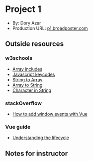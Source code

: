 # Project 1
+ By: Dory Azar
+ Production URL: [p1.broadposter.com](http://p1.broadposter.com)

## Outside resources

### w3schools
+ [Array includes](https://www.w3schools.com/jsref/jsref_includes_array.asp)
+ [Javascript keycodes](https://www.w3schools.com/jsref/event_key_keycode.asp)
+ [String to Array](https://www.w3schools.com/jsref/jsref_split.asp)
+ [Array to String](https://www.w3schools.com/jsref/jsref_join.asp)
+ [Character in String](https://www.w3schools.com/jsref/jsref_charat.asp)

### stackOverflow
+ [How to add window events with Vue](https://stackoverflow.com/questions/36993834/add-vue-js-event-on-window)

### Vue guide
+ [Understanding the lifecycle](https://vuejs.org/v2/guide/instance.html#Instance-Lifecycle-Hooks)

## Notes for instructor